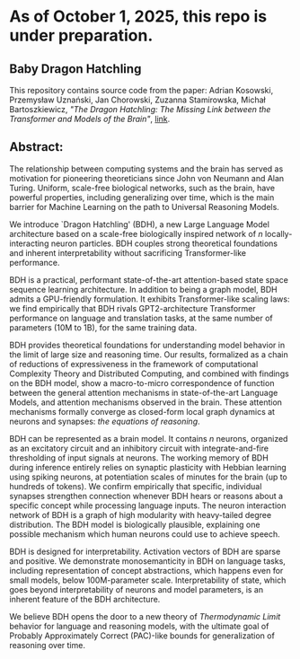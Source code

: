 # As of October 1, 2025, this repo is under preparation.

## Baby Dragon Hatchling
This repository contains source code from the paper: Adrian Kosowski, Przemysław Uznański, Jan Chorowski, Zuzanna Stamirowska, Michał Bartoszkiewicz, _"The Dragon Hatchling: The Missing Link between the Transformer and Models of the Brain"_, [link](https://doi.org/10.48550/arXiv.2509.26507).

## Abstract:
The relationship between computing systems and the brain has served as motivation for pioneering theoreticians since John von Neumann and Alan Turing. 
Uniform, scale-free biological networks, such as the brain, have powerful properties, including generalizing over time, which is the main barrier for Machine Learning on the path to Universal Reasoning Models.

We introduce `Dragon Hatchling' (BDH), a new Large Language Model architecture based on a scale-free biologically inspired network of $n$ locally-interacting neuron particles. BDH couples strong theoretical foundations and inherent interpretability without sacrificing Transformer-like performance.

BDH is a practical, performant state-of-the-art 
attention-based state space sequence learning architecture. 
In addition to being a graph model, BDH admits a GPU-friendly formulation.
It exhibits Transformer-like scaling laws: we find empirically that BDH rivals GPT2-architecture Transformer performance on language and translation tasks, at the same number of parameters (10M to 1B), for the same training data.

BDH provides theoretical foundations for understanding model behavior in the limit of large size and reasoning time. 
Our results, formalized as a chain of reductions of expressiveness in the framework of computational Complexity Theory and Distributed Computing, and combined with findings on the BDH model, show a macro-to-micro correspondence of function between the general attention mechanisms in state-of-the-art Language Models, and attention mechanisms observed in the brain. These attention mechanisms formally converge as closed-form local graph dynamics at neurons and synapses: _the equations of reasoning_.

BDH can be represented as a brain model. It contains $n$ neurons, organized as an excitatory circuit and an inhibitory circuit with integrate-and-fire thresholding of input signals at neurons. The working memory of BDH during inference entirely relies on synaptic plasticity with Hebbian learning using spiking neurons, at potentiation scales of minutes for the brain (up to hundreds of tokens). We confirm empirically that specific, individual synapses strengthen connection whenever BDH hears or reasons about a specific concept while processing language inputs. The neuron interaction network of BDH is a graph of high modularity with heavy-tailed degree distribution. The BDH model is biologically plausible, explaining one possible mechanism which human neurons could use to achieve speech.

BDH is designed for interpretability. Activation vectors of BDH are sparse and positive. We demonstrate monosemanticity in BDH on language tasks, including representation of concept abstractions, which happens even for small models, below 100M-parameter scale. Interpretability of state, which goes beyond interpretability of neurons and model parameters, is an inherent feature of the BDH architecture. 

We believe BDH opens the door to a new theory of _Thermodynamic Limit_ behavior for language and reasoning models, with the ultimate goal of Probably Approximately Correct (PAC)-like bounds for generalization of reasoning over time.
